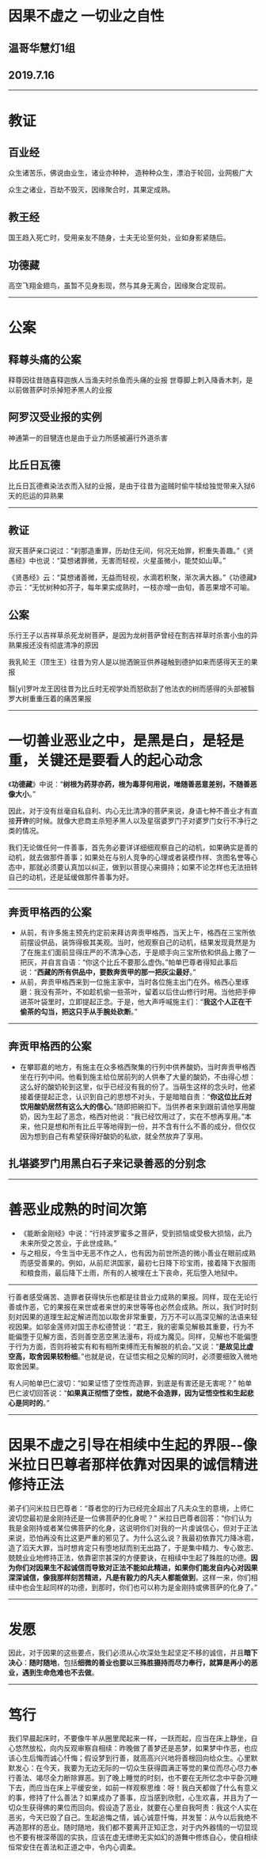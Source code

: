 # 因果不虚之 一切业之自性
  
  
## 温哥华慧灯1组 
## 2019.7.16
---


# 教证
## 百业经
众生诸苦乐，佛说由业生，诸业亦种种，
造种种众生，漂泊于轮回，业网极广大 

众生之诸业，百劫不毁灭，因缘聚合时，其果定成熟。

## 教王经
国王趋入死亡时，受用亲友不随身，士夫无论至何处，业如身影紧随后。

## 功德藏
高空飞翔金翅鸟，虽暂不见身影现，然与其身无离合，因缘聚合定现前。

---
# 公案
## 释尊头痛的公案
释尊因往昔随喜释迦族人当渔夫时杀鱼而头痛的业报 
世尊脚上刺入降香木刺，是以前做菩萨时杀掉短矛黑人的业报 

## 阿罗汉受业报的实例
神通第一的目犍连也是由于业力所感被遍行外道杀害

## 比丘日瓦德
比丘日瓦德煮染法衣而入狱的业报，是由于往昔为盗贼时偷牛犊给独觉带来入狱6天的厄运的异熟果

---
## 教证

寂天菩萨亲口说过：“刹那造重罪，历劫住无间，何况无始罪，积重失善趣。”《贤愚经》中也说：“莫想诸罪微，无害而轻视，火星虽微小，能焚如山草。”


《贤愚经》云：“莫想诸善微，无益而轻视，水滴若积聚，渐次满大器。”《功德藏》亦云：“无忧树种如芥子，每年果实成熟时，一枝亦增一由旬，善恶果增不可喻。

## 公案
乐行王子以吉祥草杀死龙树菩萨，是因为龙树菩萨曾经在割吉祥草时杀害小虫的异熟果报还没有彻底清净的原因

我乳轮王（顶生王）往昔为穷人是以抛洒豌豆供养碰触到德护如来而感得天王的果报

翳[yì]罗叶龙王因往昔为比丘时无视学处而怒砍刮了他法衣的树而感得的头部被翳罗大树重重压着的痛苦果报

---

# 一切善业恶业之中，是黑是白，是轻是重，关键还是要看人的起心动念

《**功德藏**》中说：“**树根为药芽亦药，根为毒芽何用说，唯随善恶意差别，不随善恶像大小**。”

因此，对于没有丝毫自私自利、内心无比清净的菩萨来说，身语七种不善业才有直接**开许**的时候。就像大悲商主杀短矛黑人以及星宿婆罗门子对婆罗门女行不净行之类的情况。

我们无论做任何一件善事，首先务必要详详细细观察自己的动机，如果确实是善的动机，就去做那件善事；如果处在与别人竞争的心理或者装模作样、贪图名誉等心态中，那就必须要认真加以纠正，做到以菩提心来摄持；如果不论怎样也无法扭转自己的动机，还是延缓做那件善事为好。

---

## 奔贡甲格西的公案


* 从前，有许多施主预先约定前来拜访奔贡甲格西，当天上午，格西在三宝所依前摆设供品，装饰得极其美观。当时，他观察自己的动机，结果发现竟然是为了在施主们面前显得庄严的不清净心态，于是顺手向三宝所依和供品上撒了一把灰，并自言自语：“你这个比丘不要那么虚伪。”帕单巴尊者得知此事后说：“**西藏的所有供品中，要数奔贡甲的那一把灰尘最好**。”  
* 从前，奔贡甲格西来到一位施主家中，当时各位施主出门在外。格西心里琢磨：我没有茶叶，不如趁机偷一些茶叶，留着以后住山修行时用。当他把手伸进茶叶袋里时，立即提起正念。于是，他大声呼喊施主们：“**我这个人正在干偷茶的勾当，把这只手从手腕处砍断**。”  

---
## 奔贡甲格西的公案

* 在攀耶嘉的地方，有施主在众多格西聚集的行列中供养酸奶，当时奔贡甲格西坐在行列中间。他看到施主给位居前列的人供奉了大量的酸奶，不由得心想：这么好的酸奶轮到这里，似乎已经没有我的份了。当萌生这样的念头时，他紧接着便提起正念，认识到自己的思想不对头，于是暗暗自责：“**你这位比丘对饮用酸奶居然有这么大的信心**。”随即把碗扣下。当供养者来到跟前请他享用酸奶，因为生起了恶念，格西对他说：“我已经饮用过了，实在不想再享用。”本来，他只是想和所有比丘平等地得到一份，并不含有什么不善的成分，但仅仅因为想到自己有希望获得好酸奶的私欲，就全然放弃了享用。

## 扎堪婆罗门用黑白石子来记录善恶的分别念

---
# 善恶业成熟的时间次第

* 《能断金刚经》中说：“行持波罗蜜多之菩萨，受到损恼或受极大损恼，此乃未来所受之苦业，于此世成熟。”
* 与之相反，今生当中无恶不作之人，也有因为前世所造的微小善业在眼前成熟而感受善果的。例如，从前尼洪国家，最初七日降下珍宝雨，接着降下衣服雨和粮食雨，最后降下土雨，所有的人被埋在土下丧命，死后堕入地狱中。

---

行善者感受痛苦、造罪者获得快乐也都是往昔业力成熟的果报。同样，现在无论行善或作恶，它的果报在来世或者来世的来世等等也必然会成熟。所以，我们时时刻刻对因果的道理生起定解进而加以取舍非常重要，万万不可以高深见解的法语来轻视因果。如邬金莲师对国王赤松德赞说：“君王，我的密乘见解极其重要，行为不能偏堕于见解方面，否则善空恶空黑法漫布，将成为魔见。同样，见解也不能偏堕于行为方面，否则将被实有和有相所束缚而无有解脱的机会。”又说：“**是故见比虚空高，取舍因果较粉细**。”也就是说，在证悟实相之见解的同时，必须要细致入微地取舍因果。

有人问帕单巴仁波切：“如果证悟了空性而造罪，到底是有害还是无害呢？”
帕单巴仁波切回答说：“**如果真正彻悟了空性，就绝不会造罪，因为证悟空性和生起悲心是同时的**。”

---

# 因果不虚之引导在相续中生起的界限--像米拉日巴尊者那样依靠对因果的诚信精进修持正法

弟子们问米拉日巴尊者：“尊者您的行为已经完全超出了凡夫众生的意境，上师仁波切您最初是金刚持还是一位佛菩萨的化身呢？”
米拉日巴尊者回答：“你们认为我是金刚持或者某位佛菩萨的化身，这说明你们对我的一片虔诚信心，但对于正法来说，恐怕再没有比这更严重的邪见了。为什么这么说？我最初依靠咒力降冰雹，造了滔天大罪，当时想肯定只有堕地狱而别无出路了，于是集中精力、专心致志、兢兢业业地修持正法，依靠密宗甚深的方便要诀，在相续中生起了殊胜的功德。**因为你们对因果生不起诚信而导致对正法不能如此精进，如果你们能发自内心对因果深深诚信，像我那样刻苦精进，凡是有毅力的凡夫人都能做到**，这样一来，你们相续中也会生起同样的功德，到那时，你们也可以称为是金刚持或佛菩萨的化身了。”

---
# 发愿
因此，对于因果的这些要点，我们必须从心坎深处生起坚定不移的诚信，并且**暗下决心**：**随时随地**，包括**细微的善业也要以三殊胜摄持而尽力奉行，就算是再小的恶业，遇到生命危难也不去做**。

---

# 笃行
我们早晨起床时，不要像牛羊从圈里爬起来一样，一跃而起，应当在床上静坐，自心悠然放松，向内反观审察自相续：昨晚做了善梦还是恶梦，如果梦中作恶，也应该心生后悔而诚心忏悔；假设梦到行善，就高高兴兴地将善根回向给众生。心里默默发心：在今天，我要为无边无际的一切众生获得圆满正等觉的果位而尽心尽力奉行善法、竭尽全力断除罪恶。到了晚上睡觉的时刻，也不要在无所忆念中平卧沉睡下去，而应当在床上平缓安坐，如前一样观察思维：呀！我白天都做了什么有意义的事，修持了什么善法？如果成办了善事，应当感到欣慰，心生欢喜，并且为了一切众生获得佛的果位而回向。假设造了恶业，就要在心里自我呵责：我这个人实在恶劣，今天已毁了自己。生起追悔之情，诚心诚意忏悔，并发誓：从今以后我绝不再造那样的恶业。随时随地，我们都不要离开正知正念，对于内外器情的一切显现也不要有根深蒂固的实执，应该在虚无缥缈无实如幻的游舞中修炼自心，使自相续恒常安住在善法和正道之中，令内心调柔。
